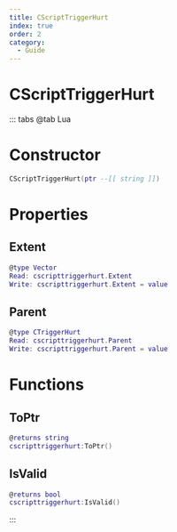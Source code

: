 ```yaml
---
title: CScriptTriggerHurt
index: true
order: 2
category:
  - Guide
---
```


# CScriptTriggerHurt

::: tabs
@tab Lua
# Constructor
```lua
CScriptTriggerHurt(ptr --[[ string ]])
```
# Properties
## Extent 
```lua
@type Vector
Read: cscripttriggerhurt.Extent
Write: cscripttriggerhurt.Extent = value
```
## Parent 
```lua
@type CTriggerHurt
Read: cscripttriggerhurt.Parent
Write: cscripttriggerhurt.Parent = value
```
# Functions
## ToPtr
```lua
@returns string
cscripttriggerhurt:ToPtr()
```
## IsValid
```lua
@returns bool
cscripttriggerhurt:IsValid()
```

:::